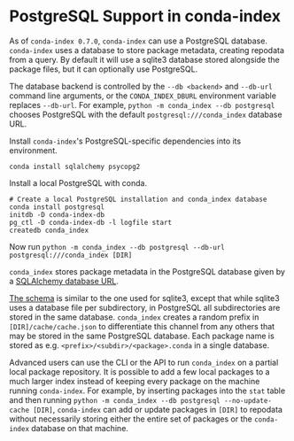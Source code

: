 # PostgreSQL Support in conda-index

As of `conda-index 0.7.0`, `conda-index` can use a PostgreSQL database.
`conda-index` uses a database to store package metadata, creating repodata from
a query. By default it will use a sqlite3 database stored alongside the package
files, but it can optionally use PostgreSQL.

The database backend is controlled by the `--db <backend>` and `--db-url`
command line arguments, or the `CONDA_INDEX_DBURL` environment variable replaces
`--db-url`. For example, `python -m conda_index --db postgresql` chooses
PostgreSQL with the default `postgresql:///conda_index` database URL.

Install `conda-index`'s PostgreSQL-specific dependencies into its environment.
```
conda install sqlalchemy psycopg2
```

Install a local PostgreSQL with conda.
```
# Create a local PostgreSQL installation and conda_index database
conda install postgresql
initdb -D conda-index-db
pg_ctl -D conda-index-db -l logfile start
createdb conda_index
```

Now run `python -m conda_index --db postgresql --db-url postgresql:///conda_index [DIR]`

`conda_index` stores package metadata in the PostgreSQL database given by a
[SQLAlchemy database
URL](https://docs.sqlalchemy.org/en/20/core/engines.html#database-urls).

[The
schema](https://github.com/conda/conda-index/blob/main/conda_index/postgres/model.py)
is similar to the one used for sqlite3, except that while sqlite3 uses a
database file per subdirectory, in PostgreSQL all subdirectories are stored in
the same database. `conda_index` creates a random prefix in
`[DIR]/cache/cache.json` to differentiate this channel from any others that may
be stored in the same PostgreSQL database. Each package name is stored as e.g.
`<prefix>/<subdir>/<package>.conda` in a single database.

Advanced users can use the CLI or the API to run `conda_index` on a partial
local package repository. It is possible to add a few local packages to a much
larger index instead of keeping every package on the machine running
`conda-index`. For example, by inserting packages into the `stat` table and then
running `python -m conda_index --db postgresql --no-update-cache [DIR]`,
`conda-index` can add or update packages in `[DIR]` to repodata without
necessarily storing either the entire set of packages or the `conda-index`
database on that machine.
